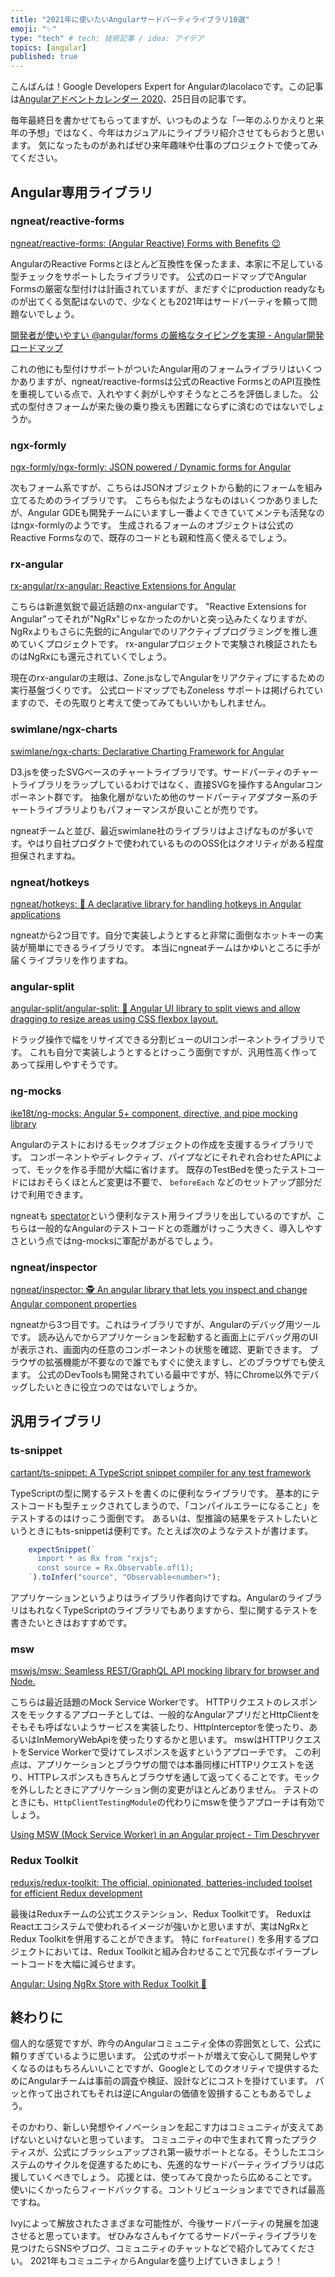 ```yaml
---
title: "2021年に使いたいAngularサードパーティライブラリ10選"
emoji: "✨"
type: "tech" # tech: 技術記事 / idea: アイデア
topics: [angular]
published: true
---
```


こんばんは！Google Developers Expert for Angularのlacolacoです。この記事は[Angularアドベントカレンダー 2020](https://qiita.com/advent-calendar/2020/angular)、25日目の記事です。

毎年最終日を書かせてもらってますが、いつものような「一年のふりかえりと来年の予想」ではなく、今年はカジュアルにライブラリ紹介させてもらおうと思います。
気になったものがあればぜひ来年趣味や仕事のプロジェクトで使ってみてください。

## Angular専用ライブラリ

### ngneat/reactive-forms

[ngneat/reactive\-forms: \(Angular Reactive\) Forms with Benefits 😉](https://github.com/ngneat/reactive-forms)

AngularのReactive Formsとほとんど互換性を保ったまま、本家に不足している型チェックをサポートしたライブラリです。
公式のロードマップでAngular Formsの厳密な型付けは計画されていますが、まだすぐにproduction readyなものが出てくる気配はないので、少なくとも2021年はサードパーティを頼って問題ないでしょう。

[開発者が使いやすい @angular/forms の厳格なタイピングを実現 - Angular開発ロードマップ](https://angular.jp/guide/roadmap#%E9%96%8B%E7%99%BA%E8%80%85%E3%81%8C%E4%BD%BF%E3%81%84%E3%82%84%E3%81%99%E3%81%84-angularforms-%E3%81%AE%E5%8E%B3%E6%A0%BC%E3%81%AA%E3%82%BF%E3%82%A4%E3%83%94%E3%83%B3%E3%82%B0%E3%82%92%E5%AE%9F%E7%8F%BE)

これの他にも型付けサポートがついたAngular用のフォームライブラリはいくつかありますが、ngneat/reactive-formsは公式のReactive FormsとのAPI互換性を重視している点で、入れやすく剥がしやすそうなところを評価しました。
公式の型付きフォームが来た後の乗り換えも困難にならずに済むのではないでしょうか。

### ngx-formly

[ngx\-formly/ngx\-formly: JSON powered / Dynamic forms for Angular](https://github.com/ngx-formly/ngx-formly)

次もフォーム系ですが、こちらはJSONオブジェクトから動的にフォームを組み立てるためのライブラリです。
こちらも似たようなものはいくつかありましたが、Angular GDEも開発チームにいますし一番よくできていてメンテも活発なのはngx-formlyのようです。
生成されるフォームのオブジェクトは公式のReactive Formsなので、既存のコードとも親和性高く使えるでしょう。

### rx-angular

[rx\-angular/rx\-angular: Reactive Extensions for Angular](https://github.com/rx-angular/rx-angular)

こちらは新進気鋭で最近話題のnx-angularです。 
"Reactive Extensions for Angular"ってそれが"NgRx"じゃなかったのかいと突っ込みたくなりますが、NgRxよりもさらに先鋭的にAngularでのリアクティブプログラミングを推し進めていくプロジェクトです。
rx-angularプロジェクトで実験され検証されたものはNgRxにも還元されていくでしょう。

現在のrx-angularの主眼は、Zone.jsなしでAngularをリアクティブにするための実行基盤づくりです。
公式ロードマップでもZoneless サポートは掲げられていますので、その先取りと考えて使ってみてもいいかもしれません。

### swimlane/ngx\-charts

[swimlane/ngx\-charts: Declarative Charting Framework for Angular](https://github.com/swimlane/ngx-charts)

D3.jsを使ったSVGベースのチャートライブラリです。サードパーティのチャートライブラリをラップしているわけではなく、直接SVGを操作するAngularコンポーネント群です。
抽象化層がないため他のサードパーティアダプター系のチャートライブラリよりもパフォーマンスが良いことが売りです。

ngneatチームと並び、最近swimlane社のライブラリはよさげなものが多いです。やはり自社プロダクトで使われているもののOSS化はクオリティがある程度担保されますね。

### ngneat/hotkeys

[ngneat/hotkeys: 🤖 A declarative library for handling hotkeys in Angular applications](https://github.com/ngneat/hotkeys)

ngneatから2つ目です。自分で実装しようとすると非常に面倒なホットキーの実装が簡単にできるライブラリです。
本当にngneatチームはかゆいところに手が届くライブラリを作りますね。

### angular-split

[angular\-split/angular\-split: 🍌 Angular UI library to split views and allow dragging to resize areas using CSS flexbox layout\.](https://github.com/angular-split/angular-split/)

ドラッグ操作で幅をリサイズできる分割ビューのUIコンポーネントライブラリです。
これも自分で実装しようとするとけっこう面倒ですが、汎用性高く作ってあって採用しやすそうです。

### ng-mocks

[ike18t/ng\-mocks: Angular 5\+ component, directive, and pipe mocking library](https://github.com/ike18t/ng-mocks)

Angularのテストにおけるモックオブジェクトの作成を支援するライブラリです。
コンポーネントやディレクティブ、パイプなどにそれぞれ合わせたAPIによって、モックを作る手間が大幅に省けます。
既存のTestBedを使ったテストコードにはおそらくほとんど変更は不要で、 `beforeEach` などのセットアップ部分だけで利用できます。

ngneatも [spectator](https://github.com/ngneat/spectator)という便利なテスト用ライブラリを出しているのですが、こちらは一般的なAngularのテストコードとの乖離がけっこう大きく、導入しやすさという点ではng-mocksに軍配があがるでしょう。

### ngneat/inspector

[ngneat/inspector: 🕵️ An angular library that lets you inspect and change Angular component properties](https://github.com/ngneat/inspector)

ngneatから3つ目です。これはライブラリですが、Angularのデバッグ用ツールです。
読み込んでからアプリケーションを起動すると画面上にデバッグ用のUIが表示され、画面内の任意のコンポーネントの状態を確認、更新できます。
ブラウザの拡張機能が不要なので誰でもすぐに使えますし、どのブラウザでも使えます。
公式のDevToolsも開発されている最中ですが、特にChrome以外でデバッグしたいときに役立つのではないでしょうか。

## 汎用ライブラリ

### ts-snippet

[cartant/ts\-snippet: A TypeScript snippet compiler for any test framework](https://github.com/cartant/ts-snippet)

TypeScriptの型に関するテストを書くのに便利なライブラリです。
基本的にテストコードも型チェックされてしまうので、「コンパイルエラーになること」をテストするのはけっこう面倒です。
あるいは、型推論の結果をテストしたいというときにもts-snippetは便利です。たとえば次のようなテストが書けます。

```ts
    expectSnippet(`
      import * as Rx from "rxjs";
      const source = Rx.Observable.of(1);
    `).toInfer("source", "Observable<number>");
```

アプリケーションというよりはライブラリ作者向けですね。AngularのライブラリはもれなくTypeScriptのライブラリでもありますから、型に関するテストを書きたいときはおすすめです。

### msw

[mswjs/msw: Seamless REST/GraphQL API mocking library for browser and Node\.](https://github.com/mswjs/msw)

こちらは最近話題のMock Service Workerです。
HTTPリクエストのレスポンスをモックするアプローチとしては、一般的なAngularアプリだとHttpClientをそもそも呼ばないようサービスを実装したり、HttpInterceptorを使ったり、あるいはInMemoryWebApiを使ったりするかと思います。
mswはHTTPリクエストをService Workerで受けてレスポンスを返すというアプローチです。
この利点は、アプリケーションとブラウザの間では本番同様にHTTPリクエストを送り、HTTPレスポンスもきちんとブラウザを通して返ってくることです。モックを外ししたときにアプリケーション側の変更がほとんどありません。
テストのときにも、`HttpClientTestingModule`の代わりにmswを使うアプローチは有効でしょう。

[Using MSW \(Mock Service Worker\) in an Angular project \- Tim Deschryver](https://timdeschryver.dev/blog/using-msw-in-an-angular-project)

### Redux Toolkit

[reduxjs/redux\-toolkit: The official, opinionated, batteries\-included toolset for efficient Redux development](https://github.com/reduxjs/redux-toolkit)

最後はReduxチームの公式エクステンション、Redux Toolkitです。
ReduxはReactエコシステムで使われるイメージが強いかと思いますが、実はNgRxとRedux Toolkitを併用することができます。
特に `forFeature()` を多用するプロジェクトにおいては、Redux Toolkitと組み合わせることで冗長なボイラープレートコードを大幅に減らせます。

[Angular: Using NgRx Store with Redux Toolkit 🚀](https://dev.to/lacolaco/angular-using-ngrx-store-with-redux-toolkit-5467)


## 終わりに

個人的な感覚ですが、昨今のAngularコミュニティ全体の雰囲気として、公式に頼りすぎているように思います。
公式のサポートが増えて安心して開発しやすくなるのはもちろんいいことですが、Googleとしてのクオリティで提供するためにAngularチームは事前の調査や検証、設計などにコストを掛けています。
パッと作って出されてもそれは逆にAngularの価値を毀損することもあるでしょう。

そのかわり、新しい発想やイノベーションを起こす力はコミュニティが支えてあげないといけないと思っています。
コミュニティの中で生まれて育ったプラクティスが、公式にブラッシュアップされ第一級サポートとなる。そうしたエコシステムのサイクルを促進するためにも、先進的なサードパーティライブラリは応援していくべきでしょう。
応援とは、使ってみて良かったら広めることです。使いにくかったらフィードバックする。コントリビューションまでできれば最高ですね。

Ivyによって解放されたさまざまな可能性が、今後サードパーティの発展を加速させると思っています。
ぜひみなさんもイケてるサードパーティライブラリを見つけたらSNSやブログ、コミュニティのチャットなどで紹介してみてください。
2021年もコミュニティからAngularを盛り上げていきましょう！
